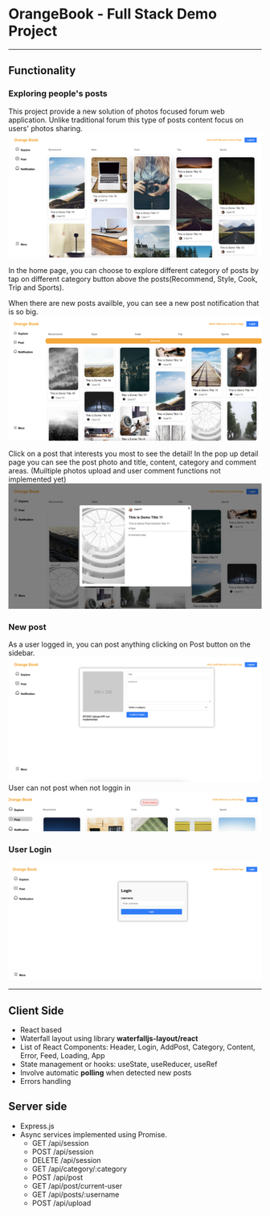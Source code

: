 # OrangeBook - Full Stack Demo Project
---
## Functionality
### Exploring people's posts
This project provide a new solution of photos focused forum web application. Unlike traditional forum this type of posts content focus on users' photos sharing. 
![Alt text](./public/image.png)

In the home page, you can choose to explore different category of posts by tap on different category button above the posts(Recommend, Style, Cook, Trip and Sports).

When there are new posts availble, you can see a new post notification that is so big.
![Alt text](./public/image-1.png)

Click on a post that interests you most to see the detail!
In the pop up detail page you can see the post photo and title, content, category and comment areas. (Muiltiple photos upload and user comment functions not implemented yet)
![Alt text](./public/image-2.png)

### New post
As a user logged in, you can post anything clicking on Post button on the sidebar.
![Alt text](./public/image-4.png)
User can not post when not loggin in
![Alt text](./public/image-6.png)

### User Login
![Alt text](./public/image-5.png)

---
## Client Side
- React based
- Waterfall layout using library **waterfalljs-layout/react**
- List of React Components: Header, Login, AddPost, Category, Content, Error, Feed, Loading, App
- State management or hooks: useState, useReducer, useRef
- Involve automatic **polling** when detected new posts
- Errors handling

## Server side
- Express.js
- Async services implemented using Promise.
    - GET /api/session
    - POST /api/session
    - DELETE /api/session
    - GET /api/category/:category
    - POST /api/post
    - GET /api/post/current-user
    - GET /api/posts/:username
    - POST /api/upload